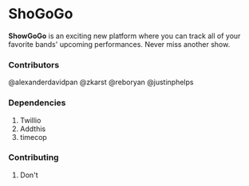 **ShoGoGo**
=====================

**ShowGoGo** is an exciting new platform where you can track all of your favorite bands' upcoming performances. Never miss another show.

### Contributors
@alexanderdavidpan
@zkarst
@reboryan
@justinphelps

### Dependencies 
1. Twillio
2. Addthis
3. timecop


### Contributing
1. Don't


